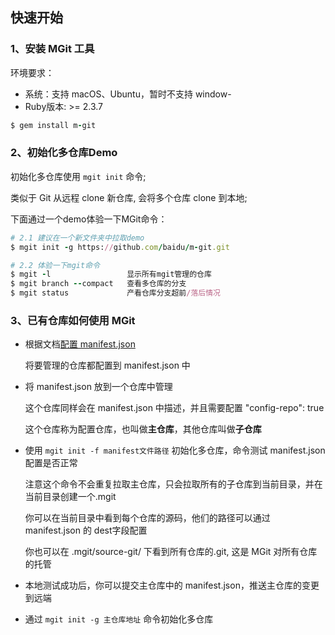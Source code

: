 ## 快速开始


### 1、安装 MGit 工具

环境要求：

- 系统：支持 macOS、Ubuntu，暂时不支持 window-
- Ruby版本: >= 2.3.7

```ruby
$ gem install m-git
```

### 2、初始化多仓库Demo

初始化多仓库使用 `mgit init` 命令;

类似于 Git 从远程 clone 新仓库, 会将多个仓库 clone 到本地;

下面通过一个demo体验一下MGit命令：

```ruby
# 2.1 建议在一个新文件夹中拉取demo
$ mgit init -g https://github.com/baidu/m-git.git

# 2.2 体验一下mgit命令
$ mgit -l                 显示所有mgit管理的仓库
$ mgit branch --compact   查看多仓库的分支
$ mgit status             产看仓库分支超前/落后情况
```

### 3、已有仓库如何使用 MGit

- 根据文档[配置 manifest.json](../config/manifest.md)

  将要管理的仓库都配置到 manifest.json 中
  
- 将 manifest.json 放到一个仓库中管理

  这个仓库同样会在 manifest.json 中描述，并且需要配置 "config-repo": true 
  
  这个仓库称为配置仓库，也叫做**主仓库**，其他仓库叫做**子仓库**
     
- 使用 `mgit init -f manifest文件路径`  初始化多仓库，命令测试 manifest.json 配置是否正常

  注意这个命令不会重复拉取主仓库，只会拉取所有的子仓库到当前目录，并在当前目录创建一个.mgit
  
  你可以在当前目录中看到每个仓库的源码，他们的路径可以通过  manifest.json 的 dest字段配置
  
  你也可以在 .mgit/source-git/ 下看到所有仓库的.git, 这是 MGit 对所有仓库的托管
  
- 本地测试成功后，你可以提交主仓库中的 manifest.json，推送主仓库的变更到远端
  
- 通过 `mgit init -g 主仓库地址` 命令初始化多仓库
  





